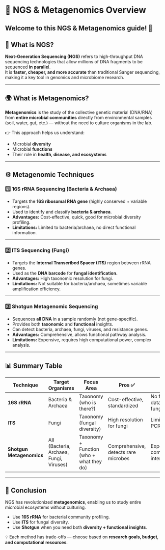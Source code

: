 # 📖 NGS & Metagenomics Overview

Welcome to this **NGS & Metagenomics** guide! 🚀  
---

## 🔬 What is NGS?
**Next-Generation Sequencing (NGS)** refers to high-throughput DNA sequencing technologies that allow millions of DNA fragments to be sequenced **in parallel**.  
It is **faster, cheaper, and more accurate** than traditional Sanger sequencing, making it a key tool in genomics and microbiome research.

---

## 🌍 What is Metagenomics?
**Metagenomics** is the study of the collective genetic material (DNA/RNA) from **entire microbial communities** directly from environmental samples (soil, water, gut, etc.) — without the need to culture organisms in the lab.  

👉 This approach helps us understand:
- Microbial **diversity**  
- Microbial **functions**  
- Their role in **health, disease, and ecosystems**

---

## ⚙️ Metagenomic Techniques

### 1️⃣ 16S rRNA Sequencing (Bacteria & Archaea)
- Targets the **16S ribosomal RNA gene** (highly conserved + variable regions).  
- Used to identify and classify **bacteria & archaea**.  
- **Advantages:** Cost-effective, quick, good for microbial diversity profiling.  
- **Limitations:** Limited to bacteria/archaea, no direct functional information.

---

### 2️⃣ ITS Sequencing (Fungi)
- Targets the **Internal Transcribed Spacer (ITS)** region between rRNA genes.  
- Used as the **DNA barcode** for **fungal identification**.  
- **Advantages:** High taxonomic resolution for fungi.  
- **Limitations:** Not suitable for bacteria/archaea, sometimes variable amplification efficiency.

---

### 3️⃣ Shotgun Metagenomic Sequencing
- Sequences **all DNA** in a sample randomly (not gene-specific).  
- Provides both **taxonomic** and **functional** insights.  
- Can detect bacteria, archaea, fungi, viruses, and resistance genes.  
- **Advantages:** Comprehensive, allows functional pathway analysis.  
- **Limitations:** Expensive, requires high computational power, complex analysis.

---

## 📊 Summary Table

| Technique              | Target Organisms       | Focus Area            | Pros ✅ | Cons ❌ |
|-------------------------|-----------------------|-----------------------|--------|--------|
| **16S rRNA**            | Bacteria & Archaea   | Taxonomy (who is there?) | Cost-effective, standardized | No functional data, excludes fungi/viruses |
| **ITS**                 | Fungi                | Taxonomy (fungal diversity) | High resolution for fungi | Limited scope, PCR bias |
| **Shotgun Metagenomics** | All (Bacteria, Archaea, Fungi, Viruses) | Taxonomy + Function (who + what they do) | Comprehensive, detects rare microbes | Expensive, computationally intensive |

---

## 🚀 Conclusion
NGS has revolutionized **metagenomics**, enabling us to study entire microbial ecosystems without culturing.  
- Use **16S rRNA** for bacterial community profiling.  
- Use **ITS** for fungal diversity.  
- Use **Shotgun** when you need both **diversity + functional insights**.  

💡 Each method has trade-offs — choose based on **research goals, budget, and computational resources**.
